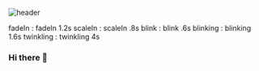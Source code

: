 ![header](https://capsule-render.vercel.app/api?text=capsule_render&animation=fadeIn&animation=fadeIn)

fadeIn : fadeIn 1.2s
scaleIn : scaleIn .8s
blink : blink .6s
blinking : blinking 1.6s
twinkling : twinkling 4s

### Hi there 👋



<!--
**vlsulliv/vlsulliv** is a ✨ _special_ ✨ repository because its `README.md` (this file) appears on your GitHub profile.

Here are some ideas to get you started:

- 🔭 I’m currently working on ...
- 🌱 I’m currently learning ...
- 👯 I’m looking to collaborate on ...
- 🤔 I’m looking for help with ...
- 💬 Ask me about ...
- 📫 How to reach me: ...
- 😄 Pronouns: ...
- ⚡ Fun fact: ...
-->
